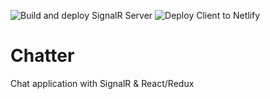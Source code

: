 ![Build and deploy SignalR Server](https://github.com/dewinterjack/chatter/workflows/Build%20and%20deploy%20SignalR%20Server/badge.svg)
![Deploy Client to Netlify](https://github.com/dewinterjack/chatter/workflows/Deploy%20Client%20to%20Netlify/badge.svg)
# Chatter

Chat application with SignalR & React/Redux
